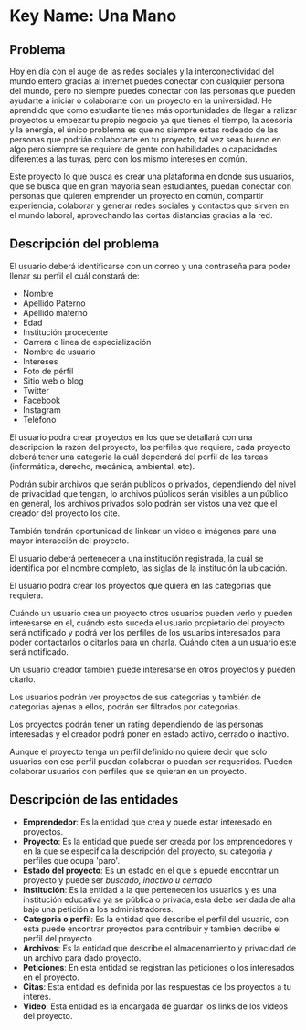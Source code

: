 # Key Name: Una Mano
## Problema
Hoy en día con el auge de las redes sociales y la interconectividad del mundo entero gracias al internet puedes conectar con cualquier persona del mundo, pero no siempre puedes conectar con las personas que pueden ayudarte a iniciar o colaborarte con un proyecto en la universidad.
He aprendido que como estudiante tienes más oportunidades de llegar a ralizar proyectos u empezar tu propio negocio ya que tienes el tiempo, la asesoria y la energía, el único problema es que no siempre estas rodeado de las personas que podrián colaborarte en tu proyecto, tal vez seas bueno en algo pero siempre se requiere de gente con habilidades o capacidades diferentes a las tuyas, pero con los mismo intereses en común.

Este proyecto lo que busca es crear una plataforma en donde sus usuarios, que se busca que en gran mayoria sean estudiantes, puedan conectar con personas que quieren emprender un proyecto en común, compartir experiencia, colaborar y generar redes sociales y contactos que sirven en el mundo laboral, aprovechando las cortas distancias gracias a la red.

## Descripción del problema

El usuario deberá identificarse con un correo y una contraseña para poder llenar su perfil el cuál constará de:

* Nombre
* Apellido Paterno
* Apellido materno
* Edad
* Institución procedente
* Carrera o linea de especialización
* Nombre de usuario
* Intereses
* Foto de pérfil
* Sitio web o blog
* Twitter
* Facebook
* Instagram
* Teléfono


El usuario podrá crear proyectos en los que se detallará con una descripción la razón del proyecto, los perfiles que requiere, cada proyecto deberá tener una categoria la cuál dependerá del perfil de las tareas (informática, derecho, mecánica, ambiental, etc).

Podrán subir archivos que serán publicos o privados, dependiendo del nivel de privacidad que tengan, lo archivos públicos serán visibles a un público en general,  los archivos privados solo podrán ser vistos una vez que el creador del proyecto los cite.

También tendrán oportunidad de linkear un video e imágenes para una mayor interacción del proyecto.

El usuario deberá pertenecer a una institución registrada, la cuál se identifica por el nombre completo, las siglas de la institución la ubicación.

El usuario podrá crear los proyectos que quiera en las categorias que requiera.

Cuándo un usuario crea un proyecto otros usuarios pueden verlo y pueden interesarse en el, cuándo esto suceda el usuario propietario del proyecto será notificado y podrá ver los perfiles de los usuarios interesados para poder contactarlos o citarlos para un charla. Cuándo citen a un usuario este será notificado.

Un usuario creador tambien puede interesarse en otros proyectos y pueden citarlo.

Los usuarios podrán ver proyectos de sus categorias y también de categorias ajenas a ellos, podrán ser filtrados por categorias.

Los proyectos podrán tener un rating dependiendo de las personas interesadas y el creador podrá poner en estado activo, cerrado o inactivo.

Aunque el proyecto tenga un perfil definido no quiere decir que solo usuarios con ese perfil puedan colaborar o puedan ser requeridos. Pueden colaborar usuarios con perfiles que se quieran en un proyecto.

## Descripción de las entidades

* **Emprendedor**: Es la entidad que crea y puede estar interesado en proyectos.
* **Proyecto**: Es la entidad que puede ser creada por los emprendedores y en la que se especifica la descripción del proyecto, su categoria y perfiles que ocupa 'paro'.
* **Estado del proyecto**: Es un estado en el que s epuede encontrar un proyecto y puede ser *buscado, inactivo u cerrado*
* **Institución**: Es la entidad a la que pertenecen los usuarios y es una institución educativa ya se pública o privada, esta debe ser dada de alta bajo una petición a los administradores.
* **Categoria o perfil**: Es la entidad que describe el perfil del usuario, con está puede encontrar proyectos para contribuir y tambien decribe el perfil del proyecto.
* **Archivos**: Es la entidad que describe el almacenamiento y privacidad de un archivo para dado proyecto.
* **Peticiones**: En esta entidad se registran las peticiones o los interesados en el proyecto.
* **Citas**: Esta entidad es definida por las respuestas de los proyectos a tu interes.
* **Video**: Esta entidad es la encargada de guardar los links de los videos del proyecto.


